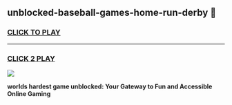 
## unblocked-baseball-games-home-run-derby 👋
<h3>
<a href="https://premium.freeplayer.one?title=unblocked-baseball-games-home-run-derby&ref=14F">CLICK TO PLAY</a></h3>
<hr>

<h3>
<a href="https://premium.freeplayer.one?title=unblocked-baseball-games-home-run-derby&ref=14F">CLICK 2 PLAY</a>
  
</h3>

<a href="https://premium.freeplayer.one?title=unblocked-baseball-games-home-run-derby&ref=12F/"><img src="https://clearcache.store/games.png"></a>


**worlds hardest game unblocked: Your Gateway to Fun and Accessible Online Gaming**
